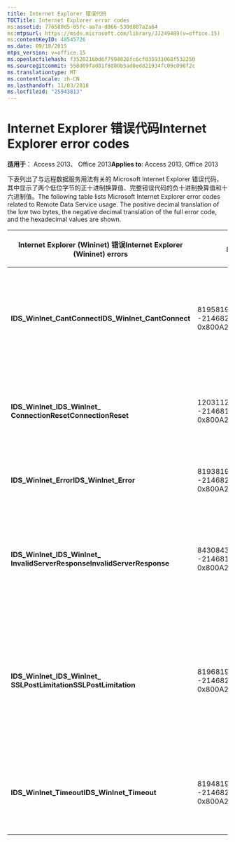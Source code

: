 ```yaml
---
title: Internet Explorer 错误代码
TOCTitle: Internet Explorer error codes
ms:assetid: 776580d5-05fc-aa7a-d066-530d887a2a64
ms:mtpsurl: https://msdn.microsoft.com/library/JJ249489(v=office.15)
ms:contentKeyID: 48545726
ms.date: 09/18/2015
mtps_version: v=office.15
ms.openlocfilehash: f3520216bd6f7994826fc6cf035931068f532250
ms.sourcegitcommit: 558d09fad81f8d80b5ad0edd21934fc09c098f2c
ms.translationtype: MT
ms.contentlocale: zh-CN
ms.lasthandoff: 11/03/2018
ms.locfileid: "25943813"
---
```

# <a name="internet-explorer-error-codes"></a><span data-ttu-id="18440-102">Internet Explorer 错误代码</span><span class="sxs-lookup"><span data-stu-id="18440-102">Internet Explorer error codes</span></span>

<span data-ttu-id="18440-103">**适用于**： Access 2013、 Office 2013</span><span class="sxs-lookup"><span data-stu-id="18440-103">**Applies to**: Access 2013, Office 2013</span></span>

<span data-ttu-id="18440-p101">下表列出了与远程数据服务用法有关的 Microsoft Internet Explorer 错误代码，其中显示了两个低位字节的正十进制换算值、完整错误代码的负十进制换算值和十六进制值。</span><span class="sxs-lookup"><span data-stu-id="18440-p101">The following table lists Microsoft Internet Explorer error codes related to Remote Data Service usage. The positive decimal translation of the low two bytes, the negative decimal translation of the full error code, and the hexadecimal values are shown.</span></span>

<table>
<colgroup>
<col style="width: 33%" />
<col style="width: 33%" />
<col style="width: 33%" />
</colgroup>
<thead>
<tr class="header">
<th><p><span data-ttu-id="18440-106">Internet Explorer (Wininet) 错误</span><span class="sxs-lookup"><span data-stu-id="18440-106">Internet Explorer (Wininet) errors</span></span></p></th>
<th><p><span data-ttu-id="18440-107">编号</span><span class="sxs-lookup"><span data-stu-id="18440-107">Number</span></span></p></th>
<th><p><span data-ttu-id="18440-108">说明</span><span class="sxs-lookup"><span data-stu-id="18440-108">Description</span></span></p></th>
</tr>
</thead>
<tbody>
<tr class="odd">
<td><p><span data-ttu-id="18440-109"><strong>IDS_WinInet_CantConnect</strong></span><span class="sxs-lookup"><span data-stu-id="18440-109"><strong>IDS_WinInet_CantConnect</strong></span></span></p></td>
<td><p><span data-ttu-id="18440-110">8195</span><span class="sxs-lookup"><span data-stu-id="18440-110">8195</span></span><br />
<span data-ttu-id="18440-111">-2146820093</span><span class="sxs-lookup"><span data-stu-id="18440-111">-2146820093</span></span><br />
<span data-ttu-id="18440-112">0x800A2003</span><span class="sxs-lookup"><span data-stu-id="18440-112">0x800A2003</span></span></p></td>
<td><p><span data-ttu-id="18440-113">Internet 客户端错误：无法连接到服务器。</span><span class="sxs-lookup"><span data-stu-id="18440-113">Internet Client Error: Cannot Connect to Server.</span></span></p></td>
</tr>
<tr class="even">
<td><p><span data-ttu-id="18440-114"><strong>IDS_WinInet_</span><span class="sxs-lookup"><span data-stu-id="18440-114"><strong>IDS_WinInet_</span></span><br />
<span data-ttu-id="18440-115">ConnectionReset</strong></span><span class="sxs-lookup"><span data-stu-id="18440-115">ConnectionReset</strong></span></span></p></td>
<td><p><span data-ttu-id="18440-116">12031</span><span class="sxs-lookup"><span data-stu-id="18440-116">12031</span></span><br />
<span data-ttu-id="18440-117">-2146816257</span><span class="sxs-lookup"><span data-stu-id="18440-117">-2146816257</span></span><br />
<span data-ttu-id="18440-118">0x800A2EFF</span><span class="sxs-lookup"><span data-stu-id="18440-118">0x800A2EFF</span></span></p></td>
<td><p><span data-ttu-id="18440-119">Internet 客户端错误：连接重置。</span><span class="sxs-lookup"><span data-stu-id="18440-119">Internet Client Error: Connection Reset.</span></span></p></td>
</tr>
<tr class="odd">
<td><p><span data-ttu-id="18440-120"><strong>IDS_WinInet_Error</strong></span><span class="sxs-lookup"><span data-stu-id="18440-120"><strong>IDS_WinInet_Error</strong></span></span></p></td>
<td><p><span data-ttu-id="18440-121">8193</span><span class="sxs-lookup"><span data-stu-id="18440-121">8193</span></span><br />
<span data-ttu-id="18440-122">-2146820095</span><span class="sxs-lookup"><span data-stu-id="18440-122">-2146820095</span></span><br />
<span data-ttu-id="18440-123">0x800A2001</span><span class="sxs-lookup"><span data-stu-id="18440-123">0x800A2001</span></span></p></td>
<td><p><span data-ttu-id="18440-124">Internet 客户端错误。</span><span class="sxs-lookup"><span data-stu-id="18440-124">Internet Client Error.</span></span></p></td>
</tr>
<tr class="even">
<td><p><span data-ttu-id="18440-125"><strong>IDS_WinInet_</span><span class="sxs-lookup"><span data-stu-id="18440-125"><strong>IDS_WinInet_</span></span><br />
<span data-ttu-id="18440-126">InvalidServerResponse</strong></span><span class="sxs-lookup"><span data-stu-id="18440-126">InvalidServerResponse</strong></span></span></p></td>
<td><p><span data-ttu-id="18440-127">8430</span><span class="sxs-lookup"><span data-stu-id="18440-127">8430</span></span><br />
<span data-ttu-id="18440-128">-2146819858</span><span class="sxs-lookup"><span data-stu-id="18440-128">-2146819858</span></span><br />
<span data-ttu-id="18440-129">0x800A20EE</span><span class="sxs-lookup"><span data-stu-id="18440-129">0x800A20EE</span></span></p></td>
<td><p><span data-ttu-id="18440-130">Internet 客户端错误：服务器响应无效。</span><span class="sxs-lookup"><span data-stu-id="18440-130">Internet Client Error: Invalid Server Response.</span></span></p></td>
</tr>
<tr class="odd">
<td><p><span data-ttu-id="18440-131"><strong>IDS_WinInet_</span><span class="sxs-lookup"><span data-stu-id="18440-131"><strong>IDS_WinInet_</span></span><br />
<span data-ttu-id="18440-132">SSLPostLimitation</strong></span><span class="sxs-lookup"><span data-stu-id="18440-132">SSLPostLimitation</strong></span></span></p></td>
<td><p><span data-ttu-id="18440-133">8196</span><span class="sxs-lookup"><span data-stu-id="18440-133">8196</span></span><br />
<span data-ttu-id="18440-134">-2146820092</span><span class="sxs-lookup"><span data-stu-id="18440-134">-2146820092</span></span><br />
<span data-ttu-id="18440-135">0x800A2004</span><span class="sxs-lookup"><span data-stu-id="18440-135">0x800A2004</span></span></p></td>
<td><p><span data-ttu-id="18440-136">Internet 客户端错误：SSL 错误（可能是 32K 数据上载限制）。</span><span class="sxs-lookup"><span data-stu-id="18440-136">Internet Client Error: SSL Error (possibly 32K data upload limitation).</span></span></p></td>
</tr>
<tr class="even">
<td><p><span data-ttu-id="18440-137"><strong>IDS_WinInet_Timeout</strong></span><span class="sxs-lookup"><span data-stu-id="18440-137"><strong>IDS_WinInet_Timeout</strong></span></span></p></td>
<td><p><span data-ttu-id="18440-138">8194</span><span class="sxs-lookup"><span data-stu-id="18440-138">8194</span></span><br />
<span data-ttu-id="18440-139">-2146820094</span><span class="sxs-lookup"><span data-stu-id="18440-139">-2146820094</span></span><br />
<span data-ttu-id="18440-140">0x800A2002</span><span class="sxs-lookup"><span data-stu-id="18440-140">0x800A2002</span></span></p></td>
<td><p><span data-ttu-id="18440-141">Internet 客户端错误：请求超时。</span><span class="sxs-lookup"><span data-stu-id="18440-141">Internet Client Error: Request Timeout.</span></span></p></td>
</tr>
</tbody>
</table>

